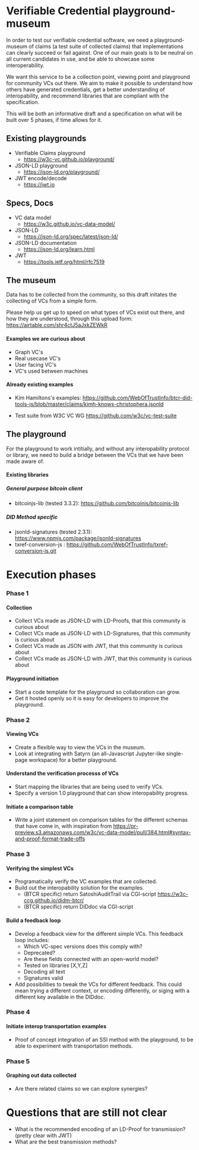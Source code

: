 # Verifiable Credential playground-museum

In order to test our verifiable credential software, we need a playground-museum of claims (a test suite of collected claims) that implementations can clearly succeed or fail against.  One of our main goals is to be neutral on all current candidates in use, and be able to showcase some interoperability.

We want this service to be a collection point, viewing point and playground for community VCs out there.  We aim to make it possible to understand how others have generated credentials, get a better understanding of interopability, and recommend libraries that are compliant with the specification.

This will be both an informative draft and a specification on what will be built over 5 phases, if time allows for it.

## Existing playgrounds

* Verifiable Claims playground
    * https://w3c-vc.github.io/playground/
* JSON-LD playground
    * https://json-ld.org/playground/
* JWT encode/decode
    * https://jwt.io

## Specs, Docs
* VC data model
    * https://w3c.github.io/vc-data-model/
* JSON-LD
    * https://json-ld.org/spec/latest/json-ld/
* JSON-LD documentation
    * https://json-ld.org/learn.html
* JWT
    * https://tools.ietf.org/html/rfc7519
        
## The museum

Data has to be collected from the community, so this draft initates the collecting of VCs from a simple form.

Please help us get up to speed on what types of VCs exist out there, and how they are understood, through this upload form: https://airtable.com/shr4ctJ5aJxkZEWkR

#### Examples we are curious about
* Graph VC's
* Real usecase VC's
* User facing VC's
* VC's used between machines

#### Already existing examples
* Kim Hamiltons's examples: https://github.com/WebOfTrustInfo/btcr-did-tools-js/blob/master/claims/kimh-knows-christophera.jsonld
                   
* Test suite from W3C VC WG https://github.com/w3c/vc-test-suite

## The playground
For the playground to work intitially, and without any interopability protocol or library, we need to build a bridge between the VCs that we have been made aware of.
#### Existing libraries
##### General purpose bitcoin client
* bitcoinjs-lib (tested 3.3.2): https://github.com/bitcoinjs/bitcoinjs-lib
##### DID Method specific
* jsonld-signatures (tested 2.3.1): https://www.npmjs.com/package/jsonld-signatures
* txref-conversion-js     : https://github.com/WebOfTrustInfo/txref-conversion-js.git

# Execution phases
### Phase 1
#### Collection
* Collect VCs made as JSON-LD with LD-Proofs, that this community is curious about
* Collect VCs made as JSON-LD with LD-Signatures, that this community is curious about
* Collect VCs made as JSON with JWT, that this community is curious about
* Collect VCs made as JSON-LD with JWT, that this community is curious about

#### Playground initiation
* Start a code template for the playground so collaboration can grow.
* Get it hosted openly so it is easy for developers to improve the playground.

### Phase 2
#### Viewing VCs
* Create a flexible way to view the VCs in the museum.
* Look at integrating with Satyrn (an all-Javascript Jupyter-like single-page workspace) for a better playground.

#### Understand the verification processs of VCs
* Start mapping the libraries that are being used to verify VCs.
* Specify a version 1.0 playground that can show interopability progress.

#### Initiate a comparison table
* Write a joint statement on comparison tables for the different schemas that have come in, with inspiration from https://pr-preview.s3.amazonaws.com/w3c/vc-data-model/pull/384.html#syntax-and-proof-format-trade-offs

### Phase 3
####  Verifying the simplest VCs
* Programatically verify the VC examples that are collected.
* Build out the interopability solution for the examples.
    * (BTCR specific) return SatoshiAuditTrail via CGI-script https://w3c-ccg.github.io/didm-btcr/
    * (BTCR specific) return DIDdoc via CGI-script

#### Build a feedback loop
* Develop a feedback view for the different simple VCs. This feedback loop includes:
    * Which VC-spec versions does this comply with?
    * Deprecated?
    * Are these fields connected with an open-world model?
    * Tested on libraries [X,Y,Z]
    * Decoding all text
    * Signatures valid
* Add possibilities to tweak the VCs for different feedback.  This could mean trying a different context, or encoding differently, or siging with a different key available in the DIDdoc.

### Phase 4
#### Initiate interop transportation examples
* Proof of concept integration of an SSI method with the playground, to be able to experiment with transportation methods.

### Phase 5
#### Graphing out data collected
* Are there related claims so we can explore synergies?


# Questions that are still not clear
* What is the recommended encoding of an LD-Proof for transmission?  (pretty clear with JWT)
* What are the best transmission methods?